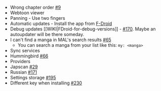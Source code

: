 * Wrong chapter order [#9](https://github.com/inorichi/tachiyomi/issues/9)
* Webtoon viewer
 * Panning - Use two fingers
* Automatic updates - Install the app from [F-Droid](https://f-droid.org/repository/browse/?fdid=eu.kanade.tachiyomi)
* Debug updates [[WIKI|FDroid-for-debug-versions]] - [#170](https://github.com/inorichi/tachiyomi/issues/170). Maybe an autoupdater will be there someday.
* I can't find a manga in MAL's search results [#65](https://github.com/inorichi/tachiyomi/issues/65)
  * You can search a manga from your list like this: `my: <manga>`
* Sync services
 * Hummingbird [#66](https://github.com/inorichi/tachiyomi/issues/66)
* Providers
 * Japscan [#29](https://github.com/inorichi/tachiyomi/issues/29)
 * Russian [#171](https://github.com/inorichi/tachiyomi/issues/171)
* Settings storage [#195](https://github.com/inorichi/tachiyomi/issues/195)
* Different key when installing [#230](https://github.com/inorichi/tachiyomi/issues/230)